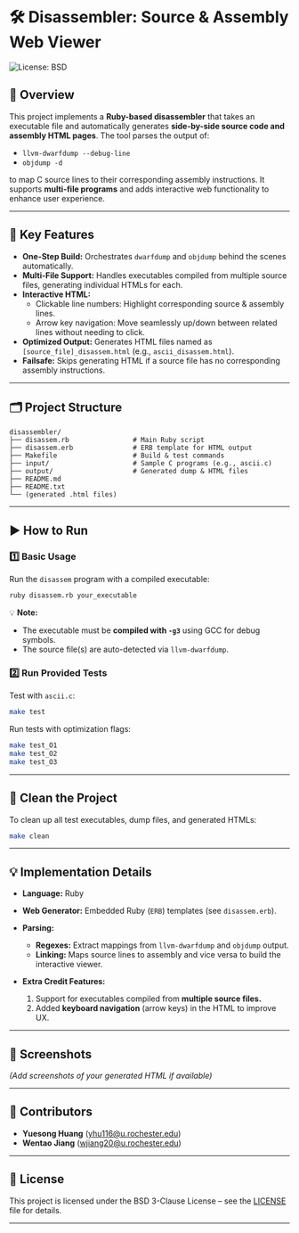 # 🛠️ Disassembler: Source & Assembly Web Viewer

![License: BSD](https://img.shields.io/badge/License-BSD%203--Clause-blue.svg)

## 🚀 Overview

This project implements a **Ruby-based disassembler** that takes an executable file and automatically generates **side-by-side source code and assembly HTML pages**. The tool parses the output of:

- `llvm-dwarfdump --debug-line`
- `objdump -d`

to map C source lines to their corresponding assembly instructions. It supports **multi-file programs** and adds interactive web functionality to enhance user experience.

---

## 🔑 Key Features

- **One-Step Build:** Orchestrates `dwarfdump` and `objdump` behind the scenes automatically.
- **Multi-File Support:** Handles executables compiled from multiple source files, generating individual HTMLs for each.
- **Interactive HTML:**
    - Clickable line numbers: Highlight corresponding source & assembly lines.
    - Arrow key navigation: Move seamlessly up/down between related lines without needing to click.
- **Optimized Output:** Generates HTML files named as `[source_file]_disassem.html` (e.g., `ascii_disassem.html`).
- **Failsafe:** Skips generating HTML if a source file has no corresponding assembly instructions.

---

## 🗂️ Project Structure

```
disassembler/
├── disassem.rb                # Main Ruby script
├── disassem.erb               # ERB template for HTML output
├── Makefile                   # Build & test commands
├── input/                     # Sample C programs (e.g., ascii.c)
├── output/                    # Generated dump & HTML files
├── README.md
├── README.txt
└── (generated .html files)
```

---

## ▶️ How to Run

### 1️⃣ Basic Usage

Run the `disassem` program with a compiled executable:

```bash
ruby disassem.rb your_executable
```

💡 **Note:**  
- The executable must be **compiled with `-g3`** using GCC for debug symbols.
- The source file(s) are auto-detected via `llvm-dwarfdump`.

### 2️⃣ Run Provided Tests

Test with `ascii.c`:

```bash
make test
```

Run tests with optimization flags:

```bash
make test_O1
make test_O2
make test_O3
```

---

## 🧹 Clean the Project

To clean up all test executables, dump files, and generated HTMLs:

```bash
make clean
```

---

## 💡 Implementation Details

- **Language:** Ruby
- **Web Generator:** Embedded Ruby (`ERB`) templates (see `disassem.erb`).
- **Parsing:**  
    - **Regexes:** Extract mappings from `llvm-dwarfdump` and `objdump` output.
    - **Linking:** Maps source lines to assembly and vice versa to build the interactive viewer.

- **Extra Credit Features:**
    1. Support for executables compiled from **multiple source files.**
    2. Added **keyboard navigation** (arrow keys) in the HTML to improve UX.

---

## 📸 Screenshots

*(Add screenshots of your generated HTML if available)*

---

## 👥 Contributors

- **Yuesong Huang** (yhu116@u.rochester.edu)
- **Wentao Jiang** (wjiang20@u.rochester.edu)

---

## 📄 License

This project is licensed under the BSD 3-Clause License – see the [LICENSE](LICENSE) file for details.

---

